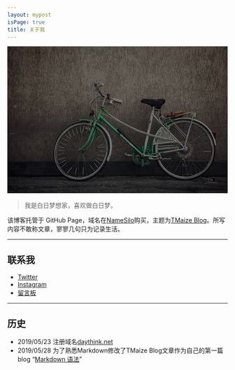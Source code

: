 ```yaml
---
layout: mypost
isPage: true
title: 关于我
---
```


![自行车](image/bike.jpg)
<br/>
> 我是白日梦想家，喜欢做白日梦。

该博客托管于 GitHub Page，域名在[NameSilo](https://www.namesilo.com/?rid=baa1b76ph)购买，主题为[TMaize Blog](https://github.com/TMaize/tmaize-blog "TMaize")。所写内容不敢称文章，寥寥几句只为记录生活。
<br/>

***
## 联系我

+ [Twitter](https://twitter.com/caiwoshiwho)
+ [Instagram](https://www.instagram.com/caiwoshiwho/)
+ [留言板](https://daythink.net/pages/%E7%95%99%E8%A8%80.html)

***
## 历史

+ 2019/05/23 注册域名[daythink.net](https://daythink.net)
+ 2019/05/28 为了熟悉Markdown修改了TMaize Blog文章作为自己的第一篇blog “[Markdown 语法](https://daythink.net/posts/2019/05/28/Markdown-%E8%AF%AD%E6%B3%95.html)”
